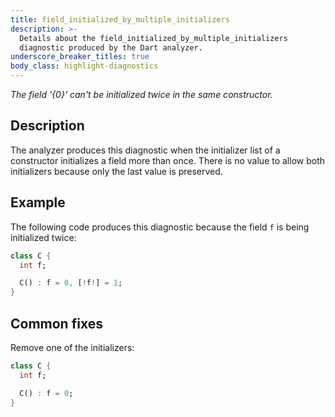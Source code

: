 ```yaml
---
title: field_initialized_by_multiple_initializers
description: >-
  Details about the field_initialized_by_multiple_initializers
  diagnostic produced by the Dart analyzer.
underscore_breaker_titles: true
body_class: highlight-diagnostics
---
```


_The field '{0}' can't be initialized twice in the same constructor._

## Description

The analyzer produces this diagnostic when the initializer list of a
constructor initializes a field more than once. There is no value to allow
both initializers because only the last value is preserved.

## Example

The following code produces this diagnostic because the field `f` is being
initialized twice:

```dart
class C {
  int f;

  C() : f = 0, [!f!] = 1;
}
```

## Common fixes

Remove one of the initializers:

```dart
class C {
  int f;

  C() : f = 0;
}
```
